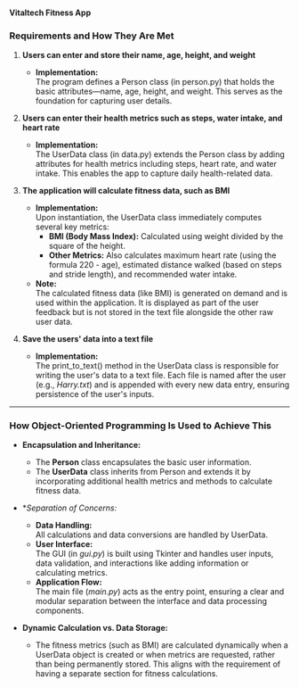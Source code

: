 #### Vitaltech Fitness App

### Requirements and How They Are Met
1. **Users can enter and store their name, age, height, and weight**
   - **Implementation:**  
     The program defines a Person class (in person.py) that holds the basic attributes—name, age, height, and weight. This serves as the foundation for capturing user details.

2. **Users can enter their health metrics such as steps, water intake, and heart rate**
   - **Implementation:**  
     The UserData class (in data.py) extends the Person class by adding attributes for health metrics including steps, heart rate, and water intake. This enables the app to capture daily health-related data.

3. **The application will calculate fitness data, such as BMI**
   - **Implementation:**  
     Upon instantiation, the UserData class immediately computes several key metrics:
     - **BMI (Body Mass Index):** Calculated using weight divided by the square of the height.
     - **Other Metrics:** Also calculates maximum heart rate (using the formula 220 - age), estimated distance walked (based on steps and stride length), and recommended water intake.
   - **Note:**  
     The calculated fitness data (like BMI) is generated on demand and is used within the application. It is displayed as part of the user feedback but is not stored in the text file alongside the other raw user data.

4. **Save the users' data into a text file**
   - **Implementation:**  
     The print_to_text() method in the UserData class is responsible for writing the user's data to a text file. Each file is named after the user (e.g., *Harry.txt*) and is appended with every new data entry, ensuring persistence of the user's inputs.

---

### How Object-Oriented Programming Is Used to Achieve This

- **Encapsulation and Inheritance:**  
  - The **Person** class encapsulates the basic user information.  
  - The **UserData** class inherits from Person and extends it by incorporating additional health metrics and methods to calculate fitness data.
  
- **Separation of Concerns:* 
  - **Data Handling:**  
    All calculations and data conversions are handled by UserData.  
  - **User Interface:**  
    The GUI (in *gui.py*) is built using Tkinter and handles user inputs, data validation, and interactions like adding information or calculating metrics.
  - **Application Flow:**  
    The main file (*main.py*) acts as the entry point, ensuring a clear and modular separation between the interface and data processing components.
  
- **Dynamic Calculation vs. Data Storage:**  
  - The fitness metrics (such as BMI) are calculated dynamically when a UserData object is created or when metrics are requested, rather than being permanently stored. This aligns with the requirement of having a separate section for fitness calculations.
